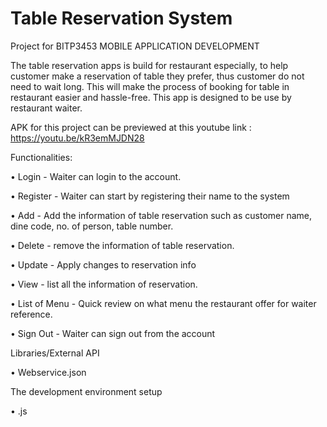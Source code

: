 # Table Reservation System
Project for BITP3453 MOBILE APPLICATION DEVELOPMENT


The table reservation apps is build for restaurant especially, to help customer make a reservation of table they prefer, thus customer do not need to wait long. This will make the process of booking for table in restaurant easier and hassle-free. This app is designed to be use by restaurant waiter.

APK for this project can be previewed at this youtube link : https://youtu.be/kR3emMJDN28



Functionalities:

•	Login - Waiter can login to the account.

•	Register - Waiter can start by registering their name to the system

•	Add - Add the information of table reservation such as customer name, dine code, no. of person, table number.

•	Delete - remove the information of table reservation.

•	Update - Apply changes to reservation info

•	View - list all the information of reservation.

•	List of Menu - Quick review on what menu the restaurant offer for waiter reference.

•	Sign Out - Waiter can sign out from the account



Libraries/External API

• Webservice.json



The development environment setup

• .js



